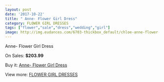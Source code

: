 ```yaml
---
layout: post
date: '2017-10-22'
title: " Anne- Flower Girl Dress"
category: FLOWER GIRL DRESSES
tags: ["flower","sale","dress","wedding","girl"]
image: http://img.eudances.com/6703-thickbox_default/chloe-anne-flower-girl-dress.jpg
---
```

 Anne- Flower Girl Dress

On Sales: **$203.99**
<a href="https://www.eudances.com/en/flower-girl-dresses/2473-chloe-anne-flower-girl-dress.html"><amp-img layout="responsive" width="600" height="600" src="//img.eudances.com/6703-thickbox_default/chloe-anne-flower-girl-dress.jpg" alt=" Anne- Flower Girl Dress 0" /></a>
<a href="https://www.eudances.com/en/flower-girl-dresses/2473-chloe-anne-flower-girl-dress.html"><amp-img layout="responsive" width="600" height="600" src="//img.eudances.com/6707-thickbox_default/chloe-anne-flower-girl-dress.jpg" alt=" Anne- Flower Girl Dress 1" /></a>
<a href="https://www.eudances.com/en/flower-girl-dresses/2473-chloe-anne-flower-girl-dress.html"><amp-img layout="responsive" width="600" height="600" src="//img.eudances.com/6706-thickbox_default/chloe-anne-flower-girl-dress.jpg" alt=" Anne- Flower Girl Dress 2" /></a>
<a href="https://www.eudances.com/en/flower-girl-dresses/2473-chloe-anne-flower-girl-dress.html"><amp-img layout="responsive" width="600" height="600" src="//img.eudances.com/6705-thickbox_default/chloe-anne-flower-girl-dress.jpg" alt=" Anne- Flower Girl Dress 3" /></a>
<a href="https://www.eudances.com/en/flower-girl-dresses/2473-chloe-anne-flower-girl-dress.html"><amp-img layout="responsive" width="600" height="600" src="//img.eudances.com/6704-thickbox_default/chloe-anne-flower-girl-dress.jpg" alt=" Anne- Flower Girl Dress 4" /></a>

Buy it: [ Anne- Flower Girl Dress](https://www.eudances.com/en/flower-girl-dresses/2473-chloe-anne-flower-girl-dress.html " Anne- Flower Girl Dress")

View more: [FLOWER GIRL DRESSES](https://www.eudances.com/en/30-flower-girl-dresses "FLOWER GIRL DRESSES")